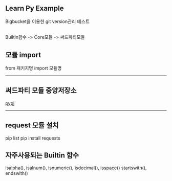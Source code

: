 ## Learn Py Example
Bigbucket을 이용한 git version관리 테스트

## 
Builtin함수 -> Core모듈 -> 써드파티모듈

## 모듈 import
from 패키지명 import 모듈명

---
## 써드파티 모듈 중앙저장소
[pypi](https://pypi.python.org/pypi)

---
## request 모듈 설치 
pip list
pip install requests

## 자주사용되는 Builtin 함수
isalpha(), isalnum(), isnumeric(), isdecimal(), isspace()
startswith(), endswith()
